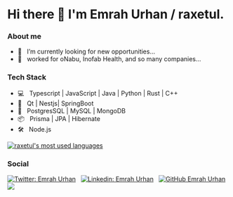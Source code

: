 # Hi there 👋 I'm Emrah Urhan / raxetul.

### About me

- 🔭 &nbsp; I’m currently looking for new opportunities...
- 🔭 &nbsp; worked for oNabu, Inofab Health, and so many companies...
<!-- - 📫 &nbsp; How to reach me:  -->
<!-- - 😄 &nbsp; Pronouns: -->

### Tech Stack
- 💻  &nbsp; Typescript | JavaScript | Java | Python | Rust | C++
- 🧰  &nbsp; Qt | Nestjs| SpringBoot
- 💾  &nbsp; PostgresSQL | MySQL | MongoDB
- 📦  &nbsp; Prisma | JPA | Hibernate
- 🛠️  &nbsp; Node.js

<!-- [![raxetul's GitHub Stats](https://github-readme-stats.vercel.app/api?username=raxetul&show_icons=true)](https://github.com/raxetul) -->

[![raxetul's most used languages](https://github-readme-stats.vercel.app/api/top-langs/?username=raxetul&layout=compact&theme=onedark)](https://github.com/raxetul)

### Social
[![Twitter: Emrah Urhan](https://img.shields.io/twitter/follow/raxetul?style=social)](https://twitter.com/san_dip_subedi) &nbsp;
[![Linkedin: Emrah Urhan](https://img.shields.io/badge/-emrahurhan-blue?style=flat-square&logo=Linkedin&logoColor=white)](https://www.linkedin.com/in/emrah-urhan) &nbsp;
[![GitHub Emrah Urhan](https://img.shields.io/github/followers/raxetul?label=follow&style=social)](https://github.com/raxetul)
![](https://visitor-badge.glitch.me/badge?page_id=raxetul.github)


<!--
**raxetul/raxetul** is a ✨ _special_ ✨ repository because its `README.md` (this file) appears on your GitHub profile.

Here are some ideas to get you started:

- 🔭 I’m currently working on ...
- 🌱 I’m currently learning ...
- 👯 I’m looking to collaborate on ...
- 🤔 I’m looking for help with ...
- 💬 Ask me about ...
- 📫 How to reach me: ...
- 😄 Pronouns: ...
- ⚡ Fun fact: ...
-->
